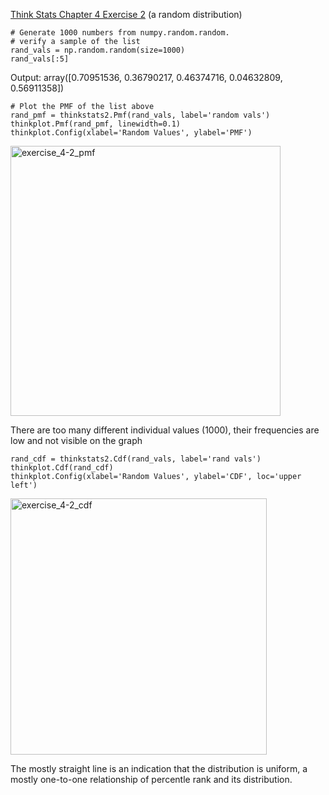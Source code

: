 [Think Stats Chapter 4 Exercise 2](http://greenteapress.com/thinkstats2/html/thinkstats2005.html#toc41) (a random distribution)


```
# Generate 1000 numbers from numpy.random.random.
# verify a sample of the list
rand_vals = np.random.random(size=1000)
rand_vals[:5]
```
Output: array([0.70951536, 0.36790217, 0.46374716, 0.04632809, 0.56911358])

```
# Plot the PMF of the list above
rand_pmf = thinkstats2.Pmf(rand_vals, label='random vals')
thinkplot.Pmf(rand_pmf, linewidth=0.1) 
thinkplot.Config(xlabel='Random Values', ylabel='PMF')
```

<img width="432" alt="exercise_4-2_pmf" src="https://user-images.githubusercontent.com/20651507/50542582-fb7f1680-0b75-11e9-9caa-7d90e6c957a0.png">

There are too many different individual values (1000), their frequencies are low and not visible on the graph

```
rand_cdf = thinkstats2.Cdf(rand_vals, label='rand vals')
thinkplot.Cdf(rand_cdf)
thinkplot.Config(xlabel='Random Values', ylabel='CDF', loc='upper left')
```

<img width="410" alt="exercise_4-2_cdf" src="https://user-images.githubusercontent.com/20651507/50542591-27020100-0b76-11e9-9d3c-809a30f6414e.png">

The mostly straight line is an indication that the distribution is uniform, a mostly one-to-one relationship of percentle rank and its distribution.
